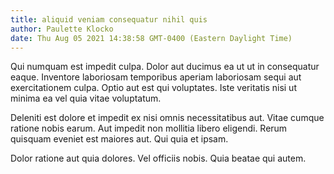 ```yaml
---
title: aliquid veniam consequatur nihil quis
author: Paulette Klocko
date: Thu Aug 05 2021 14:38:58 GMT-0400 (Eastern Daylight Time)
---
```

Qui numquam est impedit culpa. Dolor aut ducimus ea ut ut in consequatur eaque. Inventore laboriosam temporibus aperiam laboriosam sequi aut exercitationem culpa. Optio aut est qui voluptates. Iste veritatis nisi ut minima ea vel quia vitae voluptatum.

 Deleniti est dolore et impedit ex nisi omnis necessitatibus aut. Vitae cumque ratione nobis earum. Aut impedit non mollitia libero eligendi. Rerum quisquam eveniet est maiores aut. Qui quia et ipsam.

 Dolor ratione aut quia dolores. Vel officiis nobis. Quia beatae qui autem.